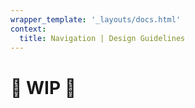 ```yaml
---
wrapper_template: '_layouts/docs.html'
context:
  title: Navigation | Design Guidelines
---
```


# 🚧 WIP 🚧
